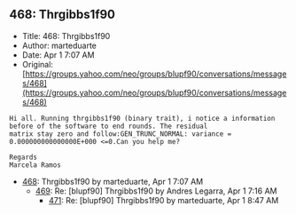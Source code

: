 ## 468: Thrgibbs1f90

- Title: 468: Thrgibbs1f90
- Author: marteduarte
- Date: Apr 1 7:07 AM
- Original: [https://groups.yahoo.com/neo/groups/blupf90/conversations/messages/468](https://groups.yahoo.com/neo/groups/blupf90/conversations/messages/468)

```
Hi all. Running thrgibbs1f90 (binary trait), i notice a information before of the software to end rounds. The residual
matrix stay zero and follow:GEN_TRUNC_NORMAL: variance = 0.000000000000000E+000 <=0.Can you help me?

Regards
Marcela Ramos
```

- [468](0468.md): Thrgibbs1f90 by marteduarte, Apr 1 7:07 AM
    - [469](0469.md): Re: [blupf90] Thrgibbs1f90 by Andres Legarra, Apr 1 7:16 AM
        - [471](0471.md): Re: [blupf90] Thrgibbs1f90 by marteduarte, Apr 1 8:47 AM
